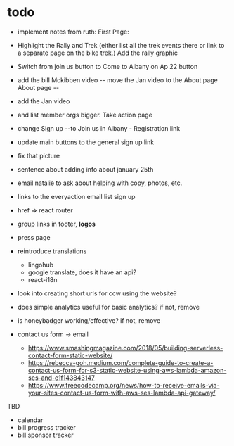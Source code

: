 # todo

- implement notes from ruth:
First Page:
- Highlight the Rally and Trek (either list all the trek events there or link to a separate page on the bike trek.) Add the rally graphic
- Switch from join us button to Come to Albany on Ap 22 button
- add the bill Mckibben video -- move the Jan video to the About page
About page -- 
- add the Jan video 
- and list member orgs bigger.
Take action page
- change Sign up --to Join us in Albany - Registration link

- update main buttons to the general sign up link
- fix that picture
- sentence about adding info about january 25th
- email natalie to ask about helping with copy, photos, etc.
- links to the everyaction email list sign up
- href => react router
- group links in footer, **logos**
- press page
- reintroduce translations
  - lingohub
  - google translate, does it have an api?
  - react-i18n
- look into creating short urls for ccw using the website?
- does simple analytics useful for basic analytics? if not, remove
- is honeybadger working/effective? if not, remove
- contact us form -> email
  - https://www.smashingmagazine.com/2018/05/building-serverless-contact-form-static-website/
  - https://rebecca-goh.medium.com/complete-guide-to-create-a-contact-us-form-for-s3-static-website-using-aws-lambda-amazon-ses-and-e1f143843147
  - https://www.freecodecamp.org/news/how-to-receive-emails-via-your-sites-contact-us-form-with-aws-ses-lambda-api-gateway/

TBD
- calendar
- bill progress tracker
- bill sponsor tracker
